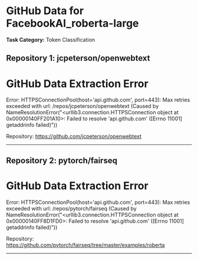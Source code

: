 # GitHub Data for FacebookAI_roberta-large

**Task Category:** Token Classification

## Repository 1: jcpeterson/openwebtext

# GitHub Data Extraction Error

Error: HTTPSConnectionPool(host='api.github.com', port=443): Max retries exceeded with url: /repos/jcpeterson/openwebtext (Caused by NameResolutionError("<urllib3.connection.HTTPSConnection object at 0x00000140FF201A10>: Failed to resolve 'api.github.com' ([Errno 11001] getaddrinfo failed)"))

Repository: https://github.com/jcpeterson/openwebtext

---

## Repository 2: pytorch/fairseq

# GitHub Data Extraction Error

Error: HTTPSConnectionPool(host='api.github.com', port=443): Max retries exceeded with url: /repos/pytorch/fairseq (Caused by NameResolutionError("<urllib3.connection.HTTPSConnection object at 0x00000140FF8D1FD0>: Failed to resolve 'api.github.com' ([Errno 11001] getaddrinfo failed)"))

Repository: https://github.com/pytorch/fairseq/tree/master/examples/roberta

---

